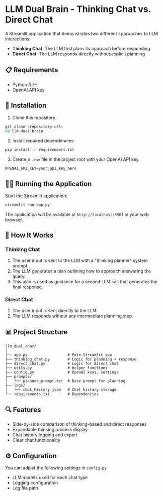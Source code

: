 # LLM Dual Brain - Thinking Chat vs. Direct Chat

A Streamlit application that demonstrates two different approaches to LLM interactions:
- **Thinking Chat**: The LLM first plans its approach before responding
- **Direct Chat**: The LLM responds directly without explicit planning

## 📋 Requirements

- Python 3.7+
- OpenAI API key

## 🚀 Installation

1. Clone this repository:
```bash
git clone <repository-url>
cd llm-dual-brain
```

2. Install required dependencies:
```bash
pip install -r requirements.txt
```

3. Create a `.env` file in the project root with your OpenAI API key:
```
OPENAI_API_KEY=your_api_key_here
```

## 🏃‍♂️ Running the Application

Start the Streamlit application:
```bash
streamlit run app.py
```

The application will be available at `http://localhost:8501` in your web browser.

## 🧠 How It Works

### Thinking Chat
1. The user input is sent to the LLM with a "thinking planner" system prompt.
2. The LLM generates a plan outlining how to approach answering the query.
3. This plan is used as guidance for a second LLM call that generates the final response.

### Direct Chat
1. The user input is sent directly to the LLM.
2. The LLM responds without any intermediate planning step.

## 📊 Project Structure

```
llm_dual_chat/
│
├── app.py                  # Main Streamlit app
├── thinking_chat.py        # Logic for planning + response
├── direct_chat.py          # Logic for direct chat
├── utils.py                # Helper functions
├── config.py               # OpenAI keys, settings
├── prompts/
│   └── planner_prompt.txt  # Base prompt for planning
├── logs/
│   └── chat_history.json   # Chat history storage
└── requirements.txt        # Dependencies
```

## 🔍 Features

- Side-by-side comparison of thinking-based and direct responses
- Expandable thinking process display
- Chat history logging and export
- Clear chat functionality

## ⚙️ Configuration

You can adjust the following settings in `config.py`:
- LLM models used for each chat type
- Logging configuration
- Log file path 